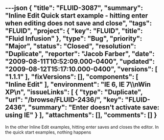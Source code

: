 ---json
{
  "title": "FLUID-3087",
  "summary": "Inline Edit Quick start example - hitting enter when editing does not save and close",
  "tags": "FLUID",
  "project": {
    "key": "FLUID",
    "title": "Fluid Infusion"
  },
  "type": "Bug",
  "priority": "Major",
  "status": "Closed",
  "resolution": "Duplicate",
  "reporter": "Jacob Farber",
  "date": "2009-08-11T10:52:09.000-0400",
  "updated": "2009-08-12T15:17:10.000-0400",
  "versions": [
    "1.1.1"
  ],
  "fixVersions": [],
  "components": [
    "Inline Edit"
  ],
  "environment": "IE 6, IE 7\\\nWin XP\n",
  "issueLinks": [
    {
      "type": "Duplicate",
      "url": "/browse/FLUID-2436/",
      "key": "FLUID-2436",
      "summary": "Enter doesn't activate save: using IE"
    }
  ],
  "attachments": [],
  "comments": []
}
---
In the other Inline Edit examples, hitting enter saves and closes the editor. In the quick start examples, nothing happens

        
